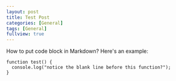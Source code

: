 ```yaml
---
layout: post
title: Test Post
categories: [General]
tags: [General]
fullview: true
---
```


How to put code block in Markdown?
Here's an example:

```
function test() {
  console.log("notice the blank line before this function?");
}
```
